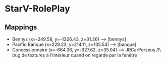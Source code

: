 # StarV-RolePlay

## Mappings 
- Bennys (x=-249.58, y=-1326.43, z=31.26) --> [bennys]
- Pacifiq Banque (x=229.23, y=214.11, z=105.54) --> [banque]
- Concessionnaire (x=-664.36, y=-327.62, z=35.04) --> JRCarPerseus /!\ bug de textures à l'intérieur quand on regarde par la fenêtre